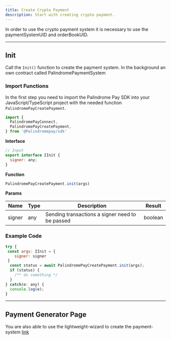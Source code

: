 ```yaml
---
title: Create Crypto Payment
description: Start with creating crypto payment.
---
```


In order to use the crypto payment system it is necessary to use the paymentSystemUID and orderBookUID.

---

## Init

Call the `Init()` function to create the payment system. In the background an own contract called PalindromePaymentSystem

### Import Functions

In the first step you need to import the Palindrome Pay SDK into your JavaScript/TypeScript project with the needed function `PalindromePayCreatePayment`.

```js
import {
  PalindromePayConnect,
  PalindromePayCreatePayment,
} from '@Palindromepay/sdk'
```

**Interface**

```js
// Input
export interface IInit {
  signer: any;
}
```

**Function**

```js
PalindromePayCreatePayment.init(args)
```

**Params**

| Name   | Type | Description                                     | Result  |
| ------ | ---- | ----------------------------------------------- | ------- |
| signer | any  | Sending transactions a signer need to be passed | boolean |

### Example Code

```js
try {
 const args: IInit = {
    signer: signer
 }
  const status = await PalindromePayCreatePayment.init(args);
  if (status) {
    /** do something */
  }
} catch(e: any) {
  console.log(e);
}
```

---

## Payment Generator Page

You are also able to use the lightweight-wizard to create the payment-system [link](https://Palindromepay.app/create-crypto-payment)
